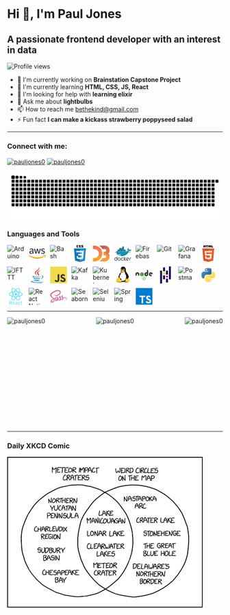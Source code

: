 # Hi 👋, I'm Paul Jones

## A passionate frontend developer with an interest in data

![Profile views](https://komarev.com/ghpvc/?username=pauljones0&label=Profile%20views&color=0e75b6&style=flat)

- 🔭 I'm currently working on **Brainstation Capstone Project**
- 🌱 I'm currently learning **HTML, CSS, JS, React**
- 🤝 I'm looking for help with **learning elixir**
- 💬 Ask me about **lightbulbs**
- 📫 How to reach me <bethekind@gmail.com>
- ⚡ Fun fact **I can make a kickass strawberry poppyseed salad**

---
<h3 align="left">Connect with me:</h3>
<p align="left">
<a href="https://linkedin.com/in/pauljones0" target="blank"><img align="center" src="https://raw.githubusercontent.com/rahuldkjain/github-profile-readme-generator/master/src/images/icons/Social/linked-in-alt.svg" alt="pauljones0" height="30" width="40" /></a>
<a href="https://kaggle.com/pauljones0" target="blank"><img align="center" src="https://raw.githubusercontent.com/rahuldkjain/github-profile-readme-generator/master/src/images/icons/Social/kaggle.svg" alt="pauljones0" height="30" width="40" /></a>
</p>

<picture>
  <source media="(prefers-color-scheme: dark)" srcset="https://raw.githubusercontent.com/pauljones0/pauljones0/output/github-contribution-grid-snake-dark.svg" />
  <source media="(prefers-color-scheme: light)" srcset="https://raw.githubusercontent.com/pauljones0/pauljones0/output/github-contribution-grid-snake.svg" />
  <img alt="github-snake" src="https://raw.githubusercontent.com/pauljones0/pauljones0/output/github-contribution-grid-snake.svg" />
</picture>

### Languages and Tools

<div style="display: flex; flex-wrap: wrap; gap: 10px;">
  <img src="https://cdn.worldvectorlogo.com/logos/arduino-1.svg" alt="Arduino" width="40" height="40"/>
  <img src="https://raw.githubusercontent.com/devicons/devicon/master/icons/amazonwebservices/amazonwebservices-original-wordmark.svg" alt="AWS" width="40" height="40"/>
  <img src="https://www.vectorlogo.zone/logos/gnu_bash/gnu_bash-icon.svg" alt="Bash" width="40" height="40"/>
  <img src="https://raw.githubusercontent.com/devicons/devicon/master/icons/css3/css3-original-wordmark.svg" alt="CSS3" width="40" height="40"/>
  <img src="https://raw.githubusercontent.com/devicons/devicon/master/icons/d3js/d3js-original.svg" alt="D3.js" width="40" height="40"/>
  <img src="https://raw.githubusercontent.com/devicons/devicon/master/icons/docker/docker-original-wordmark.svg" alt="Docker" width="40" height="40"/>
  <img src="https://www.vectorlogo.zone/logos/firebase/firebase-icon.svg" alt="Firebase" width="40" height="40"/>
  <img src="https://www.vectorlogo.zone/logos/git-scm/git-scm-icon.svg" alt="Git" width="40" height="40"/>
  <img src="https://www.vectorlogo.zone/logos/grafana/grafana-icon.svg" alt="Grafana" width="40" height="40"/>
  <img src="https://raw.githubusercontent.com/devicons/devicon/master/icons/html5/html5-original-wordmark.svg" alt="HTML5" width="40" height="40"/>
  <img src="https://www.vectorlogo.zone/logos/ifttt/ifttt-ar21.svg" alt="IFTTT" width="40" height="40"/>
  <img src="https://raw.githubusercontent.com/devicons/devicon/master/icons/java/java-original.svg" alt="Java" width="40" height="40"/>
  <img src="https://raw.githubusercontent.com/devicons/devicon/master/icons/javascript/javascript-original.svg" alt="JavaScript" width="40" height="40"/>
  <img src="https://www.vectorlogo.zone/logos/apache_kafka/apache_kafka-icon.svg" alt="Kafka" width="40" height="40"/>
  <img src="https://www.vectorlogo.zone/logos/kubernetes/kubernetes-icon.svg" alt="Kubernetes" width="40" height="40"/>
  <img src="https://raw.githubusercontent.com/devicons/devicon/master/icons/linux/linux-original.svg" alt="Linux" width="40" height="40"/>
  <img src="https://raw.githubusercontent.com/devicons/devicon/master/icons/nodejs/nodejs-original-wordmark.svg" alt="Node.js" width="40" height="40"/>
  <img src="https://raw.githubusercontent.com/devicons/devicon/2ae2a900d2f041da66e950e4d48052658d850630/icons/pandas/pandas-original.svg" alt="Pandas" width="40" height="40"/>
  <img src="https://www.vectorlogo.zone/logos/getpostman/getpostman-icon.svg" alt="Postman" width="40" height="40"/>
  <img src="https://raw.githubusercontent.com/devicons/devicon/master/icons/python/python-original.svg" alt="Python" width="40" height="40"/>
  <img src="https://raw.githubusercontent.com/devicons/devicon/master/icons/react/react-original-wordmark.svg" alt="React" width="40" height="40"/>
  <img src="https://reactnative.dev/img/header_logo.svg" alt="React Native" width="40" height="40"/>
  <img src="https://raw.githubusercontent.com/devicons/devicon/master/icons/sass/sass-original.svg" alt="Sass" width="40" height="40"/>
  <img src="https://seaborn.pydata.org/_images/logo-mark-lightbg.svg" alt="Seaborn" width="40" height="40"/>
  <img src="https://raw.githubusercontent.com/detain/svg-logos/780f25886640cef088af994181646db2f6b1a3f8/svg/selenium-logo.svg" alt="Selenium" width="40" height="40"/>
  <img src="https://www.vectorlogo.zone/logos/springio/springio-icon.svg" alt="Spring" width="40" height="40"/>
  <img src="https://raw.githubusercontent.com/devicons/devicon/master/icons/typescript/typescript-original.svg" alt="TypeScript" width="40" height="40"/>
</div>

---

<div style="display: flex; flex-wrap: wrap; justify-content: space-between; align-items: stretch; gap: 10px;">
  <img height=190 style="object-fit: contain;" src="https://github-readme-stats.vercel.app/api/top-langs?username=pauljones0&show_icons=true&locale=en&layout=compact&theme=prussian&border_radius=15&hide_border=true" alt="pauljones0" />
  <img height=190 style="object-fit: contain;" src="https://github-readme-streak-stats.herokuapp.com/?user=pauljones0&theme=prussian&border_radius=15&hide_border=true" alt="pauljones0" />
  <img height=252 style="object-fit: contain;" src="https://github-readme-stats.vercel.app/api/wakatime?username=pauljones0&theme=prussian&border_radius=15&hide_border=true" alt="pauljones0" />
</div>

---

### Daily XKCD Comic

![Daily XKCD Comic](https://raw.githubusercontent.com/pauljones0/pauljones0/main/.github/xkcd/XKCD_daily.png)

<p align="center" style="font-family: 'Comic Sans MS', cursive; font-size: 14px;">
  <em>
  <!-- XKCD_ALT_TEXT -->
  </em>
</p>
